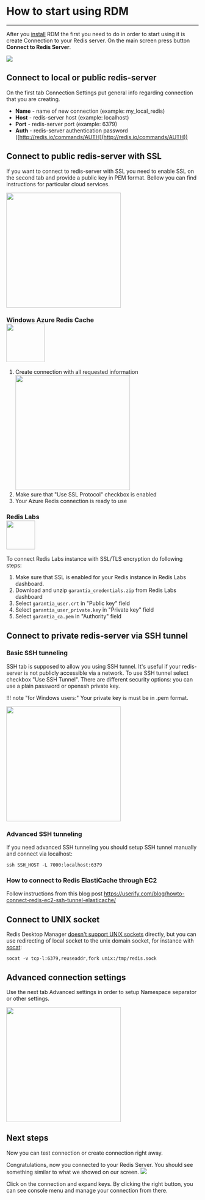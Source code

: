 # **How to start using RDM**
***


After you [install](install.md)  RDM the first you need to do in order to start using it is create Connection to your Redis server. On the main screen press button **Connect to Redis Server**. 

![](http://redisdesktop.com/static/docs/rdm_main.png)

## Connect to local or public redis-server
On the first tab Connection Settings put general info regarding connection that you are creating.  

* **Name** - name of new connection (example: my_local_redis)
* **Host** - redis-server host (example: localhost)
* **Port** - redis-server port (example: 6379)
* **Auth** - redis-server authentication password ([http://redis.io/commands/AUTH](http://redis.io/commands/AUTH))

## Connect to public redis-server with SSL
If you want to connect to redis-server with SSL you need to enable SSL on the second tab and provide a public key in PEM format. Bellow you can find instructions for particular cloud services.

<img src="http://redisdesktop.com/static/docs/rdm_ssl.png" height="300" />


### Windows Azure Redis Cache <br /> <img src="https://azure.microsoft.com/svghandler/redis-cache/?width=600&height=315" height="100" />

1. Create connection with all requested information 
 <br /> <img src="http://redisdesktop.com/static/docs/rdm_ssl_azure.png" height="300" />
2. Make sure that "Use SSL Protocol" checkbox is enabled
3. Your Azure Redis connection is ready to use

### Redis Labs <br /> <img src="https://upload.wikimedia.org/wikipedia/commons/7/75/Redis_Labs_Logo.png" height="75" />
To connect Redis Labs instance with SSL/TLS encryption do following steps:

1. Make sure that SSL is enabled for your Redis instance in Redis Labs dashboard.
2. Download and unzip `garantia_credentials.zip` from Redis Labs dashboard
3. Select `garantia_user.crt` in "Public key" field
4. Select `garantia_user_private.key` in "Private key" field
5. Select `garantia_ca.pem` in "Authority" field


## Connect to private redis-server via SSH tunnel
### Basic SSH tunneling
SSH tab is supposed to allow you using SSH tunnel. It's useful if your redis-server is not publicly accessible via a network.
To use SSH tunnel select checkbox "Use SSH Tunnel". There are different security options: you can use a plain password or openssh private key. 

!!! note "for Windows users:" 
    Your private key is must be in .pem format.

<img src="http://redisdesktop.com/static/docs/rdm_ssh.png" height="300" />

### Advanced SSH tunneling
If you need advanced SSH tunneling you should setup SSH tunnel manually and connect via localhost:
```
ssh SSH_HOST -L 7000:localhost:6379
```

### How to connect to Redis ElastiCache through EC2 
Follow instructions from this blog post https://userify.com/blog/howto-connect-redis-ec2-ssh-tunnel-elasticache/

## Connect to UNIX socket

Redis Desktop Manager [doesn't support UNIX sockets](https://github.com/uglide/RedisDesktopManager/issues/1751) directly, but you can use redirecting of local socket to the unix domain socket, for instance with [socat](http://sourceforge.net/projects/socat):

```
socat -v tcp-l:6379,reuseaddr,fork unix:/tmp/redis.sock
```

## Advanced connection settings
Use the next tab Advanced settings in order to setup Namespace separator or other settings. 


<img src="http://redisdesktop.com/static/docs/rdm_advanced_settings.png" height="300" />

## Next steps
Now you can test connection or create connection right away. 

Congratulations, now you connected to your Redis Server. You should see something similar to what we showed on our screen.
![](http://redisdesktop.com/static/docs/rdm_main2.png)


Click on the connection and expand keys. By clicking the right button, you can see console menu and manage your connection from there. 
